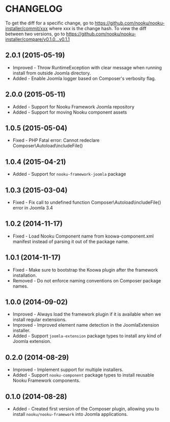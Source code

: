 CHANGELOG
=========

To get the diff for a specific change, go to https://github.com/nooku/nooku-installer/commit/xxx where xxx is the change hash.
To view the diff between two versions, go to https://github.com/nooku/nooku-installer/compare/v0.1.0...v0.1.1

## 2.0.1 (2015-05-19)

* Improved - Throw RuntimeException with clear message when running install from outside Joomla directory.
* Added - Enable Joomla logger based on Composer's verbosity flag.

## 2.0.0 (2015-05-11)

* Added - Support for Nooku Framework Joomla repository
* Added - Support for moving Nooku component assets

## 1.0.5 (2015-05-04)

* Fixed - PHP Fatal error: Cannot redeclare Composer\Autoload\includeFile()

## 1.0.4 (2015-04-21)

* Added - Support for `nooku-framework-joomla` package

## 1.0.3 (2015-03-04)

* Fixed - Fix call to undefined function Composer\Autoload\includeFile() error in Joomla 3.4

## 1.0.2 (2014-11-17)

* Fixed - Load Nooku Component name from koowa-component.xml manifest instead of parsing it out of the package name.

## 1.0.1 (2014-11-17)

* Fixed - Make sure to bootstrap the Koowa plugin after the framework installation.
* Removed - Do not enforce naming conventions on Composer package names.

## 1.0.0 (2014-09-02)

 * Improved - Always load the framework plugin if it is available when we install regular extensions.
 * Improved - Improved element name detection in the JoomlaExtension installer.
 * Added - Support `joomla-extension` package types to install any kind of Joomla extension.

## 0.2.0 (2014-08-29)

 * Improved - Implement support for multiple installers.
 * Added - Support `nooku-component` package types to install reusable Nooku Framework components.

## 0.1.0 (2014-08-28)

 * Added - Created first version of the Composer plugin, allowing you to install `nooku/nooku-framework` into Joomla applications.
